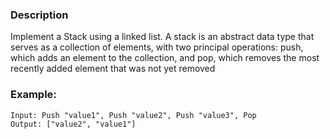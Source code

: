 ### Description

Implement a Stack using a linked list. A stack is an abstract data type that serves as a collection of elements, with two principal operations: push, which adds an element to the collection, and pop, which removes the most recently added element that was not yet removed

### Example:

```
Input: Push "value1", Push "value2", Push "value3", Pop 
Output: ["value2", "value1"]
```
